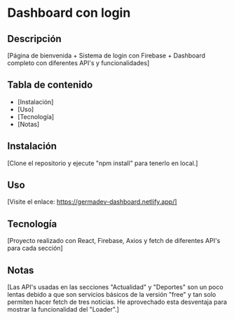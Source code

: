# Dashboard con login

## Descripción

[Página de bienvenida + Sistema de login con Firebase + Dashboard completo con diferentes API's y funcionalidades]

## Tabla de contenido

- [Instalación]
- [Uso]
- [Tecnología]
- [Notas]

## Instalación

[Clone el repositorio y ejecute "npm install" para tenerlo en local.]

## Uso

[Visite el enlace: https://germadev-dashboard.netlify.app/]

## Tecnología

[Proyecto realizado con React, Firebase, Axios y fetch de diferentes API's para cada sección]

## Notas

[Las API's usadas en las secciones "Actualidad" y "Deportes" son un poco lentas debido a que son servicios básicos de la versión "free" y tan solo permiten hacer fetch de tres noticias. He aprovechado esta desventaja para mostrar la funcionalidad del "Loader".]

